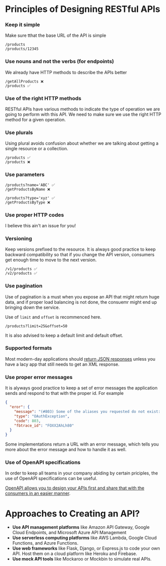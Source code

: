 # Principles of Designing RESTful APIs
### Keep it simple
Make sure tthat the base URL of the API is simple
```
/products
/products/12345
```
### Use nouns and not the verbs (for endpoints)
We already have HTTP methods to describe the APIs better
```
/getAllProducts ❌
/products ✅
```
### Use of the right HTTP methods
RESTful APIs have various methods to indicate the type of operation we are going to perform with this API. We need to make sure we use the right HTTP method for a given operation.

### Use plurals
Using plural avoids confusion about whether we are talking about getting a single resource or a collection.
```
/products ✅
/products ❌
```

### Use parameters
```
/products?name='ABC' ✅
/getProductsByName ❌

/products?type='xyz' ✅
/getProductsByType ❌
```

### Use proper HTTP codes
I believe this ain't an issue for you!

### Versioning
Keep versions prefixed to the resource. It is always good practice to keep backward compatibility so that if you change the API version, consumers get enough time to move to the next version.
```
/v1/products ✅
/v2/products ✅
```

### Use pagination
Use of pagination is a must when you expose an API that might return huge data, and if proper load balancing is not done, the consuemr might end up bringing down the service.

Use of `limit` and `offset` is recommenced here.
```
/products?limit=25&offset=50
```
It is also advised to keep a default limit and default offset.

### Supported formats
Most modern-day applications should <u>return JSON responses</u> unless you have a lacy app that still needs to get an XML response.

### Use proper error messages
It is alyways good practice to keep a set of error messages the application sends and respond to that with the proper id. For example
```json
{
  "eror": {
    "message": "(#803) Some of the aliases you requested do not exist: products",
    "type": "OAuthException",
    "code": 803,
    "fbtrace_id": "FOXX2AhLh80"
  }
}
```
Some implementations return a URL with an error message, which tells you more about the error message and how to handle it as well.

### Use of OpenAPI specifications
In order to keep all teams in your company abiding by certain priciples, the use of OpenAPI specifications can be useful. 

<u>OpenAPI allows you to design your APIs first and share that with the consumers in an easier manner</u>.

# Approaches to Creating an API?
- **Use API management platforms** like Amazon API Gateway, Google Cloud Endpoints, and Microsoft Azure API Management
- **Use serverless computing platforms** like AWS Lambda, Google Cloud Functions, and Azure Functions.
- **Use web frameworks** like Flask, Django, or Express.js to code your own API. Host them on a cloud platform like Heroku and Firebase.
- **Use mock API tools** like Mockaroo or Mockbin to simulate real APIs.